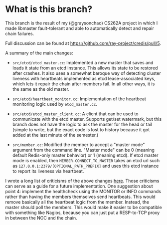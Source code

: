 # What is this branch?
This branch is the result of my (@graysonchao) CS262A project in which I made libmaster fault-tolerant and able to automatically detect and repair chain failures.

Full discussion can be found at https://github.com/ray-project/credis/pull/5.

A summary of the main changes:

- `src/etcd/etcd_master.cc`: Implemented a new master that saves and loads it state from an etcd instance. This allows its state to be restored after crashes. It also uses a somewhat baroque way of detecting cluster liveness with heartbeats implemented as etcd lease-associated keys, which lets it repair the chain after members fail. In all other ways, it is the same as the old master.

- `src/etcd/heartbeat_monitor.cc`: Implementation of the heartbeat monitoring logic used by `etcd_master.cc`.

- `src/etcd/etcd_master_client.cc`: A client that can be used to communicate with the etcd master. Supports get/set watermark, but this branch does not have the logic to ask the master for the head or tail (simple to write, but the exact code is lost to history because it got added at the last minute of the semester.)

- `src/member.cc`: Modified the member to accept a "master mode" argument from the command line. "Master mode" can be 0 (meaning default Redis-only master behavior) or 1 (meaning etcd). If etcd master mode is enabled, then `MEMBER.CONNECT_TO_MASTER` takes an etcd url such as `127.0.0.1:2379/[OPTIONAL_PATH_PREFIX]` and uses this etcd instance to report its liveness via heartbeat.

I wrote a long list of criticisms of the above changes [here](https://github.com/ray-project/credis/pull/5#issuecomment-389048723). Those criticisms can serve as a guide for a future implementation. One suggestion about point 4: implement the healthcheck using the MONITOR or INFO commands rather than having the members themselves send heartbeats. This would remove basically all the heartbeat logic from the member. Instead, the master should poll the members. This would make it easier to be compatible with something like Nagios, because you can just put a RESP-to-TCP proxy in between the NOC and the chain.








